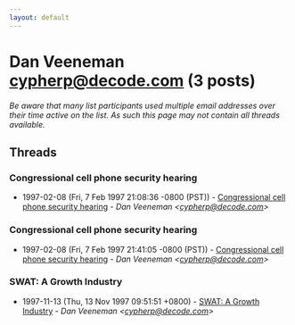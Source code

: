 ```yaml
---
layout: default
---
```


# Dan Veeneman <cypherp@decode.com> (3 posts)

_Be aware that many list participants used multiple email addresses over their time active on the list. As such this page may not contain all threads available._

## Threads

### Congressional cell phone security hearing
+ 1997-02-08 (Fri, 7 Feb 1997 21:08:36 -0800 (PST)) - [Congressional cell phone security hearing](/archive/1997/02/28accfb6671ab6a2a0d9a8d60738fa48b8933ddd4cd7ca8d9ed5d6d11cccf671) - _Dan Veeneman \<cypherp@decode.com\>_

### Congressional cell phone security hearing
+ 1997-02-08 (Fri, 7 Feb 1997 21:41:05 -0800 (PST)) - [Congressional cell phone security hearing](/archive/1997/02/457a0ad4d2f77a80f814501bb2a80a31cf2c9c034bced5d33ce0e9b974016f82) - _Dan Veeneman \<cypherp@decode.com\>_

### SWAT: A Growth Industry
+ 1997-11-13 (Thu, 13 Nov 1997 09:51:51 +0800) - [SWAT: A Growth Industry](/archive/1997/11/9674482e3cc97f4d46bddf40abf0c7d4f5e2857254bb5bfe08edf10016347758) - _Dan Veeneman \<cypherp@decode.com\>_

